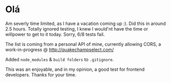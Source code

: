 # Olá

Am severly time limited, as I have a vacation coming up :).  Did this in around 2.5 hours.  Totally ignored testing, I knew I would'nt have the time or willpower to get to it today.  Sorry, 6/8 tests fail.

The list is coming from a personal API of mine, currently allowing CORS, a work-in-progress @ http://quakechampselect.com/

Added `node_modules` & `build folders` to `.gitignore`.

This was an enjoyable, and in my opinion, a good test for frontend developers.  Thanks for your time.

